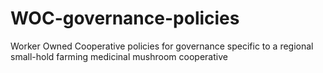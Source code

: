 # WOC-governance-policies
Worker Owned Cooperative policies for governance specific to a regional small-hold farming medicinal mushroom cooperative
